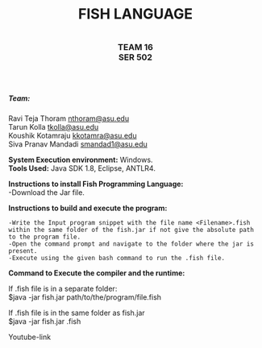 
 <h1 align="center"> FISH LANGUAGE <h1>  
 <h3 align="center">TEAM 16 <br>
 SER 502<h3><br> 


##### Team:
Ravi Teja Thoram  nthoram@asu.edu<br>
Tarun Kolla tkolla@asu.edu<br>
Koushik Kotamraju kkotamra@asu.edu<br>
Siva Pranav Mandadi  smandad1@asu.edu<br>



**System Execution environment:** Windows.<br>
**Tools Used:** Java SDK 1.8, Eclipse, ANTLR4.<br>


**Instructions to install Fish Programming Language:**<br>
    -Download the Jar file.



    
**Instructions to build and execute the program:**<br>


    -Write the Input program snippet with the file name <Filename>.fish within the same folder of the fish.jar if not give the absolute path to the program file.
    -Open the command prompt and navigate to the folder where the jar is present.
    -Execute using the given bash command to run the .fish file.
 
 
 
**Command to Execute the compiler and the runtime:**<br>


  If .fish file is in a separate folder:<br>
  $java -jar fish.jar path/to/the/program/file.fish 


  If .fish file is in the same folder as fish.jar<br>
  $java -jar fish.jar <filename>.fish


Youtube-link
